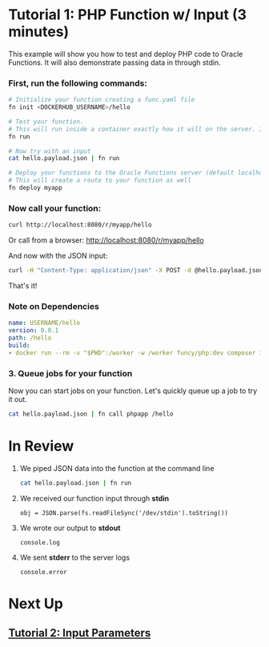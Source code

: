 # Tutorial 1: PHP Function w/ Input (3 minutes)

This example will show you how to test and deploy PHP code to Oracle Functions. It will also demonstrate passing data in through stdin.

### First, run the following commands:

```sh
# Initialize your function creating a func.yaml file
fn init <DOCKERHUB_USERNAME>/hello

# Test your function. 
# This will run inside a container exactly how it will on the server. It will also install and vendor dependencies from Gemfile
fn run

# Now try with an input
cat hello.payload.json | fn run

# Deploy your functions to the Oracle Functions server (default localhost:8080)
# This will create a route to your function as well
fn deploy myapp
```
### Now call your function:

```sh
curl http://localhost:8080/r/myapp/hello
```

Or call from a browser: [http://localhost:8080/r/myapp/hello](http://localhost:8080/r/myapp/hello)

And now with the JSON input:

```sh
curl -H "Content-Type: application/json" -X POST -d @hello.payload.json http://localhost:8080/r/myapp/hello
```

That's it!

### Note on Dependencies

```yml
name: USERNAME/hello
version: 0.0.1
path: /hello
build:
- docker run --rm -v "$PWD":/worker -w /worker funcy/php:dev composer install
```

### 3. Queue jobs for your function

Now you can start jobs on your function. Let's quickly queue up a job to try it out.

```sh
cat hello.payload.json | fn call phpapp /hello
```



# In Review

1. We piped JSON data into the function at the command line
    ```sh
    cat hello.payload.json | fn run
    ```

2. We received our function input through **stdin**
    ```node
    obj = JSON.parse(fs.readFileSync('/dev/stdin').toString())
    ```

3. We wrote our output to **stdout**
    ```node
    console.log
    ```

4. We sent **stderr** to the server logs
    ```node
    console.error
    ```


# Next Up
## [Tutorial 2: Input Parameters](examples/tutorial/params)
